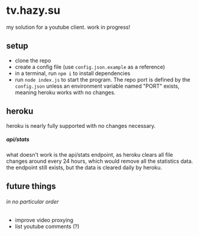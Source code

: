 # tv.hazy.su

my solution for a youtube client. work in progress!

## setup

- clone the repo
- create a config file (use ``config.json.example`` as a reference)
- in a terminal, run ``npm i`` to install dependencies
- run ``node index.js`` to start the program.
The repo port is defined by the ``config.json`` unless an environment variable named "PORT" exists, meaning heroku works with no changes.

## heroku

heroku is nearly fully supported with no changes necessary.
##### api/stats
what doesn't work is the api/stats endpoint, as heroku clears all file changes
around every 24 hours, which would remove all the statistics data.
the endpoint still exists, but the data is cleared daily by heroku.

## future things
###### in no particular order

- improve video proxying
- list youtube comments (?)
